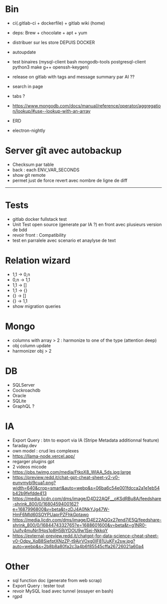 # Bin
- ci(.gitlab-ci + dockerfile) + gitlab wiki (home)
- deps: Brew + chocolate + apt + yum
- distribuer sur les store DEPUIS DOCKER

- autoupdate
- test binaires (mysql-client bash mongodb-tools postgresql-client python3 make g++ openssh-keygen)
- release on gitlab with tags and message summary par AI ??
- search in page
- tabs ?




- https://www.mongodb.com/docs/manual/reference/operator/aggregation/lookup/#use--lookup-with-an-array
- ERD
- electron-nightly

# Server gît avec autobackup
- Checksum par table
- back : each ENV_VAR_SECONDS
- show git remote
- permet just de force revert avec nombre de ligne de diff



----------------------------------------------------------




# Tests
- gitlab docker fullstack test
- Unit Test open source (generate par IA ?) en front avec plusieurs version de bdd
- revoir front : Compatibility
- test en parralele avec scenario et anaylyse de text

# Relation wizard
- 1,1 -> 0,n
- 0,n -> 1,1
- 1,1 -> []
- 1,1 -> {}
- {} -> []
- {} -> 1,1
- show migration queries

# Mongo
- columns with array > 2 : harmonize to one of the type (attention deep)
- obj column update
- harmonizer obj > 2

# DB
- SQLServer
- Cockroachdb
- Oracle
- SQLite
- GraphQL ?

# IA
- Export Query : btn to export via IA (Stripe Metadata additionnal feature)
- faraday.dev
- own model : crud les complexes
- https://llama-node.vercel.app/
- regarger plugins gpt
- 2 videos micode
- https://pbs.twimg.com/media/FtkoX8_WIAA_5ds.jpg:large
- https://preview.redd.it/chat-gpt-cheat-sheet-v2-v0-eunvmybl9cua1.png?width=640&crop=smart&auto=webp&s=06ba6c54e001fdcca2a1e1eb54b42b9fefdde413
- https://media.licdn.com/dms/image/D4D22AQF__oKSdRBu8A/feedshare-shrink_800/0/1680459400162?e=1687996800&v=beta&t=zDJ4A0NkYJg47W-HmF6MId60SOYPUaprPZFhkGptawo
- https://media.licdn.com/dms/image/D4E22AQGx27end7jE5Q/feedshare-shrink_800/0/1684474332765?e=1688601600&v=beta&t=g1NR0-Uuifv4muNn1Hps1p8H5BjYDOU9w1Sej-NkkqY
- https://external-preview.redd.it/chatgpt-for-data-science-cheat-sheet-v0-Odpv_XqB8SiefptXNzZP-t9AjrVOxg0IF81UuKFx2sw.jpg?auto=webp&s=2b8b8a80fa2c3a4b6f85545cffa26726021a60a4

# Other
- sql function doc (generate from web scrap)
- Export Query : tester tout
- revoir MySQL load avec tunnel (essayer en bash)
- rgpd

